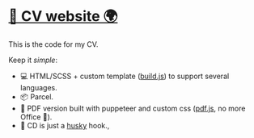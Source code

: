 # [🚀 CV website 🌍](http://vicenteortiz.me)

This is the code for my CV.

Keep it *simple*:
- 💻 HTML/SCSS + custom template ([build.js](https://github.com/pouyio/cv/blob/master/build.js)) to support several languages.
- 📦 Parcel.
- 📄 PDF version built with puppeteer and custom css ([pdf.js](https://github.com/pouyio/cv/blob/master/pdf.js), no more Office 🤯).
- 🚀 CD is just a [husky](https://github.com/typicode/husky) hook.,

